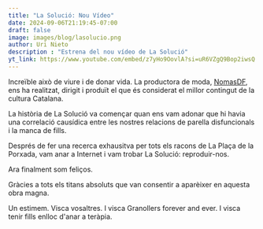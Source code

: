 ```yaml
---
title: "La Solució: Nou Vídeo"
date: 2024-09-06T21:19:45-07:00
draft: false
image: images/blog/lasolucio.png
author: Uri Nieto
description : "Estrena del nou vídeo de La Solució"
yt_link: https://www.youtube.com/embed/z7yHo9OovlA?si=uR6VZgQ9Bop2iwsQ
---
```


Increïble això de viure i de donar vida. La productora de moda, [NomasDF](https://nomasdf.com/), ens ha realitzat, dirigit i produït el que és considerat el millor contingut de la cultura Catalana.

La història de La Solució va començar quan ens vam adonar que hi havia una correlació causídica entre les nostres relacions de parella disfuncionals i la manca de fills.

Després de fer una recerca exhausitva per tots els racons de La Plaça de la Porxada, vam anar a Internet i vam trobar La Solució: reproduir-nos.

Ara finalment som feliços.

Gràcies a tots els titans absoluts que van consentir a aparèixer en aquesta obra magna.

Un estimem. Visca vosaltres. I visca Granollers forever and ever. I visca tenir fills enlloc d'anar a teràpia.
